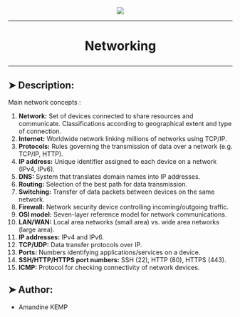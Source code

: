 <p align="center">
    <img [Networking] src="https://images.spiceworks.com/wp-content/uploads/2023/06/30125915/online-source-of-learning-about-networking.jpg">
</p>

----------

# <p align="center">Networking</p>

----------

## ➤ Description:

Main network concepts :

1. **Network:** Set of devices connected to share resources and communicate. Classifications according to geographical extent and type of connection.
2. **Internet:** Worldwide network linking millions of networks using TCP/IP.
3. **Protocols:** Rules governing the transmission of data over a network (e.g. TCP/IP, HTTP).
4. **IP address:** Unique identifier assigned to each device on a network (IPv4, IPv6).
5. **DNS:** System that translates domain names into IP addresses.
6. **Routing:** Selection of the best path for data transmission.
7. **Switching:** Transfer of data packets between devices on the same network.
8. **Firewall:** Network security device controlling incoming/outgoing traffic.
9. **OSI model:** Seven-layer reference model for network communications.
10. **LAN/WAN:** Local area networks (small area) vs. wide area networks (large area).
11. **IP addresses:** IPv4 and IPv6.
12. **TCP/UDP:** Data transfer protocols over IP.
13. **Ports:** Numbers identifying applications/services on a device.
14. **SSH/HTTP/HTTPS port numbers:** SSH (22), HTTP (80), HTTPS (443).
15. **ICMP:** Protocol for checking connectivity of network devices.

## ➤ Author:

- Amandine KEMP

